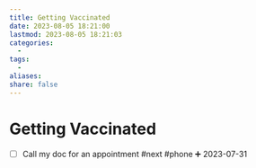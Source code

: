 ```yaml
---
title: Getting Vaccinated
date: 2023-08-05 18:21:00
lastmod: 2023-08-05 18:21:03
categories:
  - 
tags:
  - 
aliases: 
share: false
---
```


# Getting Vaccinated

- [ ] Call my doc for an appointment #next #phone ➕ 2023-07-31